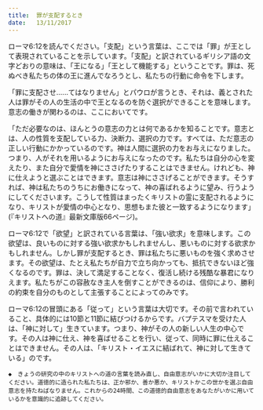 ```yaml
---
title:  罪が支配するとき
date:   13/11/2017
---
```


ローマ6:12を読んでください。「支配」という言葉は、ここでは「罪」が王として表現されていることを示しています。「支配」と訳されているギリシア語の文字どおりの意味は、「王になる」「王として機能する」ということです。罪は、死ぬべき私たちの体の王に進んでなろうとし、私たちの行動に命令を下します。

「罪に支配させ......てはなりません」とパウロが言うとき、それは、義とされた人は罪がその人の生活の中で王となるのを防ぐ選択ができることを意味します。意志の働きが関わるのは、ここにおいてです。

「ただ必要なのは、ほんとうの意志の力とは何であるかを知ることです。意志とは、人の性質を支配している力、決断力、選択の力です。すべては、ただ意志の正しい行動にかかっているのです。神は人間に選択の力をお与えになりました。つまり、人がそれを用いるようにお与えになったのです。私たちは自分の心を変えたり、また自分で愛情を神にささげたりすることはできません。けれども、神に仕えようと選ぶことはできます。意志は神にささげることができます。そうすれば、神は私たちのうちにお働きになって、神の喜ばれるように望み、行うようにしてくださいます。こうして性質はまったくキリストの霊に支配されるようになり、キリストが愛情の中心となり、思想もまた彼と一致するようになります」(『キリストへの道』最新文庫版66ページ)。

ローマ6:12で「欲望」と訳されている言葉は、「強い欲求」を意味します。この欲望は、良いものに対する強い欲求かもしれませんし、悪いものに対する欲求かもしれません。しかし罪が支配するとき、罪は私たちに悪いものを強く求めさせます。その欲望は、たとえ私たちが自力で立ち向かっても、抵抗できないほど強くなるのです。罪は、決して満足することなく、復活し続ける残酷な暴君になりえます。私たちがこの容赦なき主人を倒すことができるのは、信仰により、勝利の約束を自分のものとして主張することによってのみです。

ローマ6:12の冒頭にある「従って」という言葉は大切です。その前で言われていること、具体的には10節と11節に結びつけるからです。バプテスマを受けた人は、「神に対して」生きています。つまり、神がその人の新しい人生の中心です。その人は神に仕え、神を喜ばせることを行い、従って、同時に罪に仕えることはできません。その人は、「キリスト・イエスに結ばれて、神に対して生きている」のです。

`◆　きょうの研究の中のキリストへの道の言葉を読み直し、自由意志がいかに大切か注目してください。道徳的に造られた私たちは、正か邪か、善か悪か、キリストかこの世かを選ぶ自由意志を持たねばなりません。これからの24時間、この道徳的自由意志をあなたがいかに用いているかを意識的に追跡してください。`
